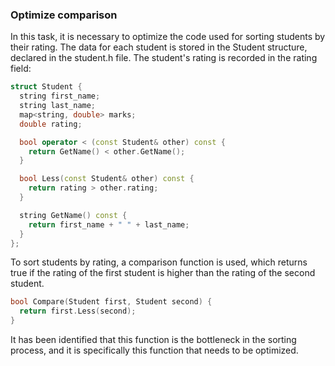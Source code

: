 ### Optimize comparison

In this task, it is necessary to optimize the code used for sorting students by their rating. The data for each student is stored in the Student structure, declared in the student.h file. The student's rating is recorded in the rating field:

```cpp
struct Student {
  string first_name;
  string last_name;
  map<string, double> marks;
  double rating;

  bool operator < (const Student& other) const {
    return GetName() < other.GetName();
  }

  bool Less(const Student& other) const {
    return rating > other.rating;
  }

  string GetName() const {
    return first_name + " " + last_name;
  }
};
```

To sort students by rating, a comparison function is used, which returns true if the rating of the first student is higher than the rating of the second student.

```cpp
bool Compare(Student first, Student second) {
  return first.Less(second);
}
```

It has been identified that this function is the bottleneck in the sorting process, and it is specifically this function that needs to be optimized.